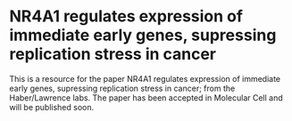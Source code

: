 # NR4A1 regulates expression of immediate early genes, supressing replication stress in cancer
This is a resource for the paper NR4A1 regulates expression of immediate early genes, supressing replication stress in cancer; from the Haber/Lawrence labs. The paper has been accepted in Molecular Cell and will be published soon.
